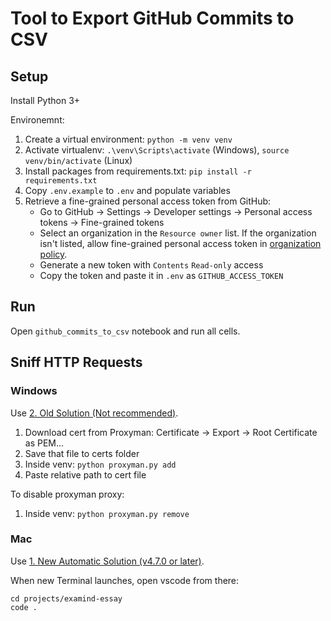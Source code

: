 # Tool to Export GitHub Commits to CSV

## Setup

Install Python 3+

Environemnt:

1. Create a virtual environment: `python -m venv venv`
2. Activate virtualenv: `.\venv\Scripts\activate` (Windows), `source venv/bin/activate` (Linux)
3. Install packages from requirements.txt: `pip install -r requirements.txt`
4. Copy `.env.example` to `.env` and populate variables
5. Retrieve a fine-grained personal access token from GitHub:
   - Go to GitHub -> Settings -> Developer settings -> Personal access tokens -> Fine-grained tokens
   - Select an organization in the `Resource owner` list. If the organization isn't listed, allow fine-grained personal access token in [organization policy](https://docs.github.com/en/organizations/managing-programmatic-access-to-your-organization/setting-a-personal-access-token-policy-for-your-organization).
   - Generate a new token with `Contents` `Read-only` access
   - Copy the token and paste it in `.env` as `GITHUB_ACCESS_TOKEN`

## Run

Open `github_commits_to_csv` notebook and run all cells.

## Sniff HTTP Requests

### Windows

Use [2. Old Solution (Not recommended)](https://docs.proxyman.io/debug-devices/python#2.-old-solution-not-recommended).

1. Download cert from Proxyman: Certificate -> Export -> Root Certificate as PEM...
2. Save that file to certs folder
3. Inside venv: `python proxyman.py add`
4. Paste relative path to cert file

To disable proxyman proxy:

1. Inside venv: `python proxyman.py remove`

### Mac

Use [1. New Automatic Solution (v4.7.0 or later)](https://docs.proxyman.io/debug-devices/python#1.-new-automatic-solution-v4.7.0-or-later).

When new Terminal launches, open vscode from there:

```
cd projects/examind-essay
code .
```
